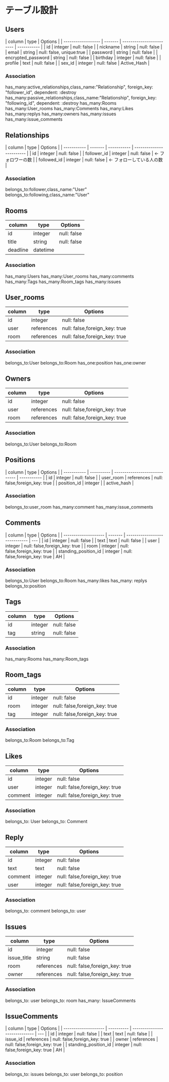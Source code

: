 # テーブル設計

## Users

| column             | type    | Options                  |
| ------------------ | ------- | ------------------------ | ----------- |
| id                 | integer | null: false              |
| nickname           | string  | null: false              |
| email              | string  | null: false, unique:true |
| password           | string  | null: false              |
| encrypted_password | string  | null: false              |
| birthday           | integer | null: false              |
| profile            | text    | null: false              |
| sex_id             | integer | null: false              | Active_Hash |

### Association

has_many:active_relationships,class_name:"Relationship", foreign_key: "follower_id", dependent: :destroy
has_many:passive_relationships,class_name:"Relationship", foreign_key: "following_id", dependent: :destroy
has_many:Rooms
has_many:User_rooms
has_many:Comments
has_many:Likes
has_many:replys
has_many:owners
has_many:issues
has_many:issue_comments

## Relationships

| column      | type    | Options     |
| ----------- | ------- | ----------- | ------------------------ |
| id          | integer | null: false |
| follower_id | integer | null: false | ← フォロワーの数         |
| followed_id | integer | null: false | ← フォローしている人の数 |

### Association

belongs_to:follower,class_name:"User"
belongs_to:following,class_name:"User"

## Rooms

| column   | type     | Options     |
| -------- | -------- | ----------- |
| id       | integer  | null: false |
| title    | string   | null: false |
| deadline | datetime |             |

### Association

has_many:Users
has_many:User_rooms
has_many:comments
has_many:Tags
has_many:Room_tags
has_many:issues

## User_rooms

| column | type       | Options                       |
| ------ | ---------- | ----------------------------- |
| id     | integer    | null: false                   |
| user   | references | null: false,foreign_key: true |
| room   | references | null: false,foreign_key: true |

### Association

belongs_to:User
belongs_to:Room
has_one:position
has_one:owner

## Owners

| column | type       | Options                       |
| ------ | ---------- | ----------------------------- |
| id     | integer    | null: false                   |
| user   | references | null: false,foreign_key: true |
| room   | references | null: false,foreign_key: true |

### Association

belongs_to:User
belongs_to:Room

## Positions

| column      | type       | Options                       |
| ----------- | ---------- | ----------------------------- | ----------- |
| id          | integer    | null: false                   |
| user_room   | references | null: false,foreign_key: true |
| position_id | integer    |                               | active_hash |

### Association

belongs_to:user_room
has_many:comment
has_many:issue_comments

## Comments

| column               | type    | Options                       |
| -------------------- | ------- | ----------------------------- | --- |
| id                   | integer | null: false                   |
| text                 | text    | null: false                   |
| user                 | integer | null: false,foreign_key: true |
| room                 | integer | null: false,foreign_key: true |
| standing_position_id | integer | null: false,foreign_key: true | AH  |

### Association

belongs_to:User
belongs_to:Room
has_many:likes
has_many: replys
belongs_to:position

## Tags

| column | type    | Options     |
| ------ | ------- | ----------- |
| id     | integer | null: false |
| tag    | string  | null: false |

### Association

has_many:Rooms
has_many:Room_tags

## Room_tags

| column | type    | Options                       |
| ------ | ------- | ----------------------------- |
| id     | integer | null: false                   |
| room   | integer | null: false,foreign_key: true |
| tag    | integer | null: false,foreign_key: true |

### Association

belongs_to:Room
belongs_to:Tag

## Likes

| column  | type    | Options                       |
| ------- | ------- | ----------------------------- |
| id      | integer | null: false                   |
| user    | integer | null: false,foreign_key: true |
| comment | integer | null: false,foreign_key: true |

### Association

belongs_to: User
belongs_to: Comment

## Reply

| column  | type    | Options                       |
| ------- | ------- | ----------------------------- |
| id      | integer | null: false                   |
| text    | text    | null: false                   |
| comment | integer | null: false,foreign_key: true |
| user    | integer | null: false,foreign_key: true |

### Association

belongs_to: comment
belongs_to: user

## Issues

| column      | type       | Options                       |
| ----------- | ---------- | ----------------------------- |
| id          | integer    | null: false                   |
| issue_title | string     | null: false                   |
| room        | references | null: false,foreign_key: true |
| owner       | references | null: false,foreign_key: true |

### Association

belongs_to: user
belongs_to: room
has_many: IssueComments

## IssueComments

| column               | type       | Options                       |
| -------------------- | ---------- | ----------------------------- | --- |
| id                   | integer    | null: false                   |
| text                 | text       | null: false                   |
| issue_id             | references | null: false,foreign_key: true |
| owner                | references | null: false,foreign_key: true |
| standing_position_id | integer    | null: false,foreign_key: true | AH  |

### Association

belongs_to: issues
belongs_to: user
belongs_to: position
